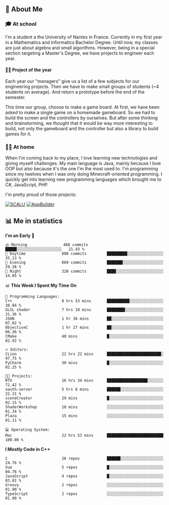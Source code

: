 ## 👀 About Me

### 🎓 At school

I'm a student a the University of Nantes in France. Currently in my first year in a Mathematics and Informatics Bachelor Degree. Until now, my classes are just about algebra and small algorithms. However, being in a special section targeting a Master's Degree, we have projects to engineer each year. 

#### 🔧🔬 Project of the year

Each year our "managers" give us a list of a few subjects for our engineering projects. Then we have to make small groups of students (~4 students on average). And return a prototype before the end of the semester.

This time our group, choose to make a game board. At first, we have been asked to make a single game on a homemade gameboard. So we had to build the screen and the controllers by ourselves. 
But after some thinking and brainstorming, we thought that it would be way more interesting to build, not only the gameboard and the controller but also a library to build games for it.

### 👨‍💻 At home

When I'm coming back to my place, I love learning new technologies and giving myself challenges. My main language is Java, mainly because I love OOP but also because it's the one I'm the most used to. I'm programming since my twelves when I was only doing Minecraft-oriented programming.  I quickly get into learning new programming languages which brought me to C#, JavaScript, PHP. 

I'm pretty proud of those projects:

[![SCALU](https://github-readme-stats.vercel.app/api/pin?username=renardfute&repo=SCALU)](https://github.com/renardfute/scalu)
[![AppBuilder](https://github-readme-stats.vercel.app/api/pin?username=pulsedev2&repo=AppBuilder)](https://github.com/pulsedev2/AppBuilder)

## 📊 Me in statistics
<!--START_SECTION:waka-->
**I'm an Early 🐤** 

```text
🌞 Morning                488 commits         █████░░░░░░░░░░░░░░░░░░░░   21.43 % 
🌆 Daytime                800 commits         █████████░░░░░░░░░░░░░░░░   35.13 % 
🌃 Evening                669 commits         ███████░░░░░░░░░░░░░░░░░░   29.38 % 
🌙 Night                  320 commits         ████░░░░░░░░░░░░░░░░░░░░░   14.05 % 
```


📊 **This Week I Spent My Time On** 

```text
💬 Programming Languages: 
C++                      8 hrs 53 mins       ██████████░░░░░░░░░░░░░░░   38.84 % 
GLSL shader              7 hrs 10 mins       ████████░░░░░░░░░░░░░░░░░   31.36 % 
JSON                     1 hr 36 mins        ██░░░░░░░░░░░░░░░░░░░░░░░   07.02 % 
ObjectiveC               1 hr 27 mins        ██░░░░░░░░░░░░░░░░░░░░░░░   06.36 % 
CMake                    40 mins             █░░░░░░░░░░░░░░░░░░░░░░░░   02.92 % 

🔥 Editors: 
CLion                    22 hrs 22 mins      ████████████████████████░   97.75 % 
PyCharm                  30 mins             █░░░░░░░░░░░░░░░░░░░░░░░░   02.25 % 

🐱‍💻 Projects: 
RTX                      16 hrs 34 mins      ██████████████████░░░░░░░   72.42 % 
oauth-server             5 hrs 6 mins        ██████░░░░░░░░░░░░░░░░░░░   22.31 % 
sceneCreator             29 mins             █░░░░░░░░░░░░░░░░░░░░░░░░   02.15 % 
ShaderWorkshop           18 mins             ░░░░░░░░░░░░░░░░░░░░░░░░░   01.34 % 
Plaza                    15 mins             ░░░░░░░░░░░░░░░░░░░░░░░░░   01.11 % 

💻 Operating System: 
Mac                      22 hrs 53 mins      █████████████████████████   100.00 % 
```

**I Mostly Code in C++** 

```text
C                        26 repos            ██████░░░░░░░░░░░░░░░░░░░   24.76 % 
Vue                      5 repos             █░░░░░░░░░░░░░░░░░░░░░░░░   04.76 % 
JavaScript               4 repos             █░░░░░░░░░░░░░░░░░░░░░░░░   03.81 % 
Groovy                   2 repos             ░░░░░░░░░░░░░░░░░░░░░░░░░   01.90 % 
TypeScript               2 repos             ░░░░░░░░░░░░░░░░░░░░░░░░░   01.90 % 
```




<!--END_SECTION:waka-->
